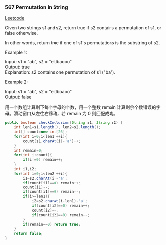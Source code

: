 ### 567 Permutation in String

[Leetcode](https://leetcode.com/problems/permutation-in-string/)

Given two strings s1 and s2, return true if s2 contains a permutation of s1, or false otherwise.

In other words, return true if one of s1's permutations is the substring of s2.

 

Example 1:

Input: s1 = "ab", s2 = "eidbaooo"  
Output: true  
Explanation: s2 contains one permutation of s1 ("ba").  

Example 2:

Input: s1 = "ab", s2 = "eidboaoo"  
Output: false

用一个数组计算剩下每个字母的个数，用一个整数 remain 计算剩余个数错误的字母。滑动窗口从左往右移动，若 remain 为 0 则匹配成功。

```java
public boolean checkInclusion(String s1, String s2) {
    int len1=s1.length(), len2=s2.length();
    int[] count=new int[26];
    for(int i=0;i<len1;++i){
        count[s1.charAt(i)-'a']++;
    }
    int remain=0;
    for(int i:count){
        if(i!=0) remain++;
    }
    int i1,i2;
    for(int i=0;i<len2;++i){
        i1=s2.charAt(i)-'a';
        if(count[i1]==0) remain++;
        count[i1]--;
        if(count[i1]==0) remain--;
        if(i>=len1){
            i2=s2.charAt(i-len1)-'a';
            if(count[i2]==0) remain++;
            count[i2]++;
            if(count[i2]==0) remain--;            
        }
        if(remain==0) return true;
    }
    return false;
}
```
